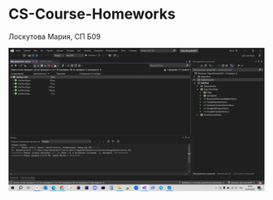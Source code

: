 # CS-Course-Homeworks
Лоскутова Мария, СП Б09

![alt text](https://github.com/minstradamuss/CS-Course-Homeworks/blob/hw1/Task0.png)


